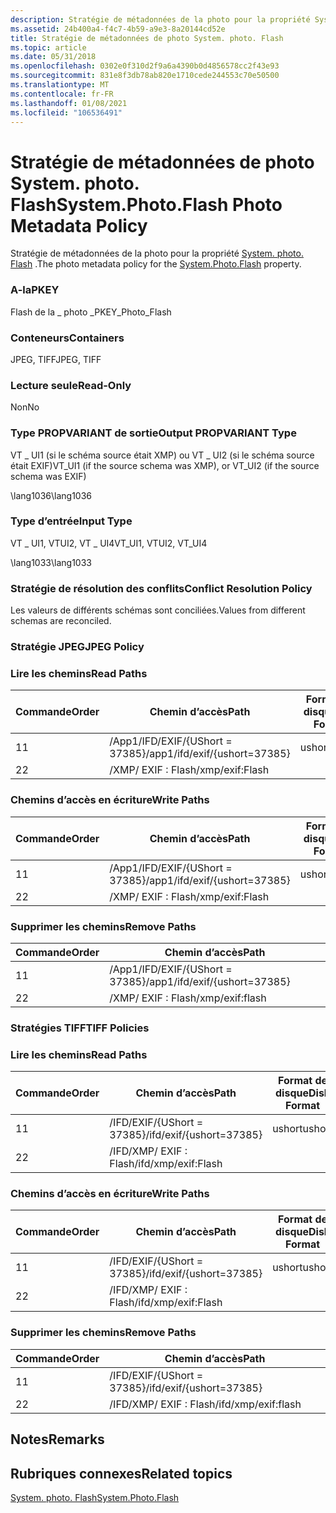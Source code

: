 ```yaml
---
description: Stratégie de métadonnées de la photo pour la propriété System. photo. Flash.
ms.assetid: 24b400a4-f4c7-4b59-a9e3-8a20144cd52e
title: Stratégie de métadonnées de photo System. photo. Flash
ms.topic: article
ms.date: 05/31/2018
ms.openlocfilehash: 0302e0f310d2f9a6a4390b0d4856578cc2f43e93
ms.sourcegitcommit: 831e8f3db78ab820e1710cede244553c70e50500
ms.translationtype: MT
ms.contentlocale: fr-FR
ms.lasthandoff: 01/08/2021
ms.locfileid: "106536491"
---
```

# <a name="systemphotoflash-photo-metadata-policy"></a><span data-ttu-id="040ae-103">Stratégie de métadonnées de photo System. photo. Flash</span><span class="sxs-lookup"><span data-stu-id="040ae-103">System.Photo.Flash Photo Metadata Policy</span></span>

<span data-ttu-id="040ae-104">Stratégie de métadonnées de la photo pour la propriété [System. photo. Flash](../properties/props-system-photo-exposuretime.md) .</span><span class="sxs-lookup"><span data-stu-id="040ae-104">The photo metadata policy for the [System.Photo.Flash](../properties/props-system-photo-exposuretime.md) property.</span></span>

### <a name="pkey"></a><span data-ttu-id="040ae-105">A-la</span><span class="sxs-lookup"><span data-stu-id="040ae-105">PKEY</span></span>

<span data-ttu-id="040ae-106">Flash de la \_ photo \_</span><span class="sxs-lookup"><span data-stu-id="040ae-106">PKEY\_Photo\_Flash</span></span>

### <a name="containers"></a><span data-ttu-id="040ae-107">Conteneurs</span><span class="sxs-lookup"><span data-stu-id="040ae-107">Containers</span></span>

<span data-ttu-id="040ae-108">JPEG, TIFF</span><span class="sxs-lookup"><span data-stu-id="040ae-108">JPEG, TIFF</span></span>

### <a name="read-only"></a><span data-ttu-id="040ae-109">Lecture seule</span><span class="sxs-lookup"><span data-stu-id="040ae-109">Read-Only</span></span>

<span data-ttu-id="040ae-110">Non</span><span class="sxs-lookup"><span data-stu-id="040ae-110">No</span></span>

### <a name="output-propvariant-type"></a><span data-ttu-id="040ae-111">Type PROPVARIANT de sortie</span><span class="sxs-lookup"><span data-stu-id="040ae-111">Output PROPVARIANT Type</span></span>

<span data-ttu-id="040ae-112">VT \_ UI1 (si le schéma source était XMP) ou VT \_ UI2 (si le schéma source était EXIF)</span><span class="sxs-lookup"><span data-stu-id="040ae-112">VT\_UI1 (if the source schema was XMP), or VT\_UI2 (if the source schema was EXIF)</span></span>

<span data-ttu-id="040ae-113">\\lang1036</span><span class="sxs-lookup"><span data-stu-id="040ae-113">\\lang1036</span></span>

### <a name="input-type"></a><span data-ttu-id="040ae-114">Type d’entrée</span><span class="sxs-lookup"><span data-stu-id="040ae-114">Input Type</span></span>

<span data-ttu-id="040ae-115">VT \_ UI1, VTUI2, VT \_ UI4</span><span class="sxs-lookup"><span data-stu-id="040ae-115">VT\_UI1, VTUI2, VT\_UI4</span></span>

<span data-ttu-id="040ae-116">\\lang1033</span><span class="sxs-lookup"><span data-stu-id="040ae-116">\\lang1033</span></span>

### <a name="conflict-resolution-policy"></a><span data-ttu-id="040ae-117">Stratégie de résolution des conflits</span><span class="sxs-lookup"><span data-stu-id="040ae-117">Conflict Resolution Policy</span></span>

<span data-ttu-id="040ae-118">Les valeurs de différents schémas sont conciliées.</span><span class="sxs-lookup"><span data-stu-id="040ae-118">Values from different schemas are reconciled.</span></span>

### <a name="jpeg-policy"></a><span data-ttu-id="040ae-119">Stratégie JPEG</span><span class="sxs-lookup"><span data-stu-id="040ae-119">JPEG Policy</span></span>

### <a name="read-paths"></a><span data-ttu-id="040ae-120">Lire les chemins</span><span class="sxs-lookup"><span data-stu-id="040ae-120">Read Paths</span></span>



| <span data-ttu-id="040ae-121">Commande</span><span class="sxs-lookup"><span data-stu-id="040ae-121">Order</span></span> | <span data-ttu-id="040ae-122">Chemin d’accès</span><span class="sxs-lookup"><span data-stu-id="040ae-122">Path</span></span>                             | <span data-ttu-id="040ae-123">Format de disque</span><span class="sxs-lookup"><span data-stu-id="040ae-123">Disk Format</span></span> |
|-------|----------------------------------|-------------|
| <span data-ttu-id="040ae-124">1</span><span class="sxs-lookup"><span data-stu-id="040ae-124">1</span></span>     | <span data-ttu-id="040ae-125">/App1/IFD/EXIF/{UShort = 37385}</span><span class="sxs-lookup"><span data-stu-id="040ae-125">/app1/ifd/exif/{ushort=37385}</span></span>    | <span data-ttu-id="040ae-126">ushort</span><span class="sxs-lookup"><span data-stu-id="040ae-126">ushort</span></span>      |
| <span data-ttu-id="040ae-127">2</span><span class="sxs-lookup"><span data-stu-id="040ae-127">2</span></span>     | <span data-ttu-id="040ae-128">/XMP/ <xmpstruct> EXIF : Flash</span><span class="sxs-lookup"><span data-stu-id="040ae-128">/xmp/<xmpstruct>exif:Flash</span></span> |             |



 

### <a name="write-paths"></a><span data-ttu-id="040ae-129">Chemins d’accès en écriture</span><span class="sxs-lookup"><span data-stu-id="040ae-129">Write Paths</span></span>



| <span data-ttu-id="040ae-130">Commande</span><span class="sxs-lookup"><span data-stu-id="040ae-130">Order</span></span> | <span data-ttu-id="040ae-131">Chemin d’accès</span><span class="sxs-lookup"><span data-stu-id="040ae-131">Path</span></span>                             | <span data-ttu-id="040ae-132">Format de disque</span><span class="sxs-lookup"><span data-stu-id="040ae-132">Disk Format</span></span> |
|-------|----------------------------------|-------------|
| <span data-ttu-id="040ae-133">1</span><span class="sxs-lookup"><span data-stu-id="040ae-133">1</span></span>     | <span data-ttu-id="040ae-134">/App1/IFD/EXIF/{UShort = 37385}</span><span class="sxs-lookup"><span data-stu-id="040ae-134">/app1/ifd/exif/{ushort=37385}</span></span>    | <span data-ttu-id="040ae-135">ushort</span><span class="sxs-lookup"><span data-stu-id="040ae-135">ushort</span></span>      |
| <span data-ttu-id="040ae-136">2</span><span class="sxs-lookup"><span data-stu-id="040ae-136">2</span></span>     | <span data-ttu-id="040ae-137">/XMP/ <xmpstruct> EXIF : Flash</span><span class="sxs-lookup"><span data-stu-id="040ae-137">/xmp/<xmpstruct>exif:Flash</span></span> |             |



 

### <a name="remove-paths"></a><span data-ttu-id="040ae-138">Supprimer les chemins</span><span class="sxs-lookup"><span data-stu-id="040ae-138">Remove Paths</span></span>



| <span data-ttu-id="040ae-139">Commande</span><span class="sxs-lookup"><span data-stu-id="040ae-139">Order</span></span> | <span data-ttu-id="040ae-140">Chemin d’accès</span><span class="sxs-lookup"><span data-stu-id="040ae-140">Path</span></span>                             |
|-------|----------------------------------|
| <span data-ttu-id="040ae-141">1</span><span class="sxs-lookup"><span data-stu-id="040ae-141">1</span></span>     | <span data-ttu-id="040ae-142">/App1/IFD/EXIF/{UShort = 37385}</span><span class="sxs-lookup"><span data-stu-id="040ae-142">/app1/ifd/exif/{ushort=37385}</span></span>    |
| <span data-ttu-id="040ae-143">2</span><span class="sxs-lookup"><span data-stu-id="040ae-143">2</span></span>     | <span data-ttu-id="040ae-144">/XMP/ <xmpstruct> EXIF : Flash</span><span class="sxs-lookup"><span data-stu-id="040ae-144">/xmp/<xmpstruct>exif:flash</span></span> |



 

### <a name="tiff-policies"></a><span data-ttu-id="040ae-145">Stratégies TIFF</span><span class="sxs-lookup"><span data-stu-id="040ae-145">TIFF Policies</span></span>

### <a name="read-paths"></a><span data-ttu-id="040ae-146">Lire les chemins</span><span class="sxs-lookup"><span data-stu-id="040ae-146">Read Paths</span></span>



| <span data-ttu-id="040ae-147">Commande</span><span class="sxs-lookup"><span data-stu-id="040ae-147">Order</span></span> | <span data-ttu-id="040ae-148">Chemin d’accès</span><span class="sxs-lookup"><span data-stu-id="040ae-148">Path</span></span>                                 | <span data-ttu-id="040ae-149">Format de disque</span><span class="sxs-lookup"><span data-stu-id="040ae-149">Disk Format</span></span> |
|-------|--------------------------------------|-------------|
| <span data-ttu-id="040ae-150">1</span><span class="sxs-lookup"><span data-stu-id="040ae-150">1</span></span>     | <span data-ttu-id="040ae-151">/IFD/EXIF/{UShort = 37385}</span><span class="sxs-lookup"><span data-stu-id="040ae-151">/ifd/exif/{ushort=37385}</span></span>             | <span data-ttu-id="040ae-152">ushort</span><span class="sxs-lookup"><span data-stu-id="040ae-152">ushort</span></span>      |
| <span data-ttu-id="040ae-153">2</span><span class="sxs-lookup"><span data-stu-id="040ae-153">2</span></span>     | <span data-ttu-id="040ae-154">/IFD/XMP/ <xmpstruct> EXIF : Flash</span><span class="sxs-lookup"><span data-stu-id="040ae-154">/ifd/xmp/<xmpstruct>exif:Flash</span></span> |             |



 

### <a name="write-paths"></a><span data-ttu-id="040ae-155">Chemins d’accès en écriture</span><span class="sxs-lookup"><span data-stu-id="040ae-155">Write Paths</span></span>



| <span data-ttu-id="040ae-156">Commande</span><span class="sxs-lookup"><span data-stu-id="040ae-156">Order</span></span> | <span data-ttu-id="040ae-157">Chemin d’accès</span><span class="sxs-lookup"><span data-stu-id="040ae-157">Path</span></span>                                 | <span data-ttu-id="040ae-158">Format de disque</span><span class="sxs-lookup"><span data-stu-id="040ae-158">Disk Format</span></span> |
|-------|--------------------------------------|-------------|
| <span data-ttu-id="040ae-159">1</span><span class="sxs-lookup"><span data-stu-id="040ae-159">1</span></span>     | <span data-ttu-id="040ae-160">/IFD/EXIF/{UShort = 37385}</span><span class="sxs-lookup"><span data-stu-id="040ae-160">/ifd/exif/{ushort=37385}</span></span>             | <span data-ttu-id="040ae-161">ushort</span><span class="sxs-lookup"><span data-stu-id="040ae-161">ushort</span></span>      |
| <span data-ttu-id="040ae-162">2</span><span class="sxs-lookup"><span data-stu-id="040ae-162">2</span></span>     | <span data-ttu-id="040ae-163">/IFD/XMP/ <xmpstruct> EXIF : Flash</span><span class="sxs-lookup"><span data-stu-id="040ae-163">/ifd/xmp/<xmpstruct>exif:Flash</span></span> |             |



 

### <a name="remove-paths"></a><span data-ttu-id="040ae-164">Supprimer les chemins</span><span class="sxs-lookup"><span data-stu-id="040ae-164">Remove Paths</span></span>



| <span data-ttu-id="040ae-165">Commande</span><span class="sxs-lookup"><span data-stu-id="040ae-165">Order</span></span> | <span data-ttu-id="040ae-166">Chemin d’accès</span><span class="sxs-lookup"><span data-stu-id="040ae-166">Path</span></span>                                 |
|-------|--------------------------------------|
| <span data-ttu-id="040ae-167">1</span><span class="sxs-lookup"><span data-stu-id="040ae-167">1</span></span>     | <span data-ttu-id="040ae-168">/IFD/EXIF/{UShort = 37385}</span><span class="sxs-lookup"><span data-stu-id="040ae-168">/ifd/exif/{ushort=37385}</span></span>             |
| <span data-ttu-id="040ae-169">2</span><span class="sxs-lookup"><span data-stu-id="040ae-169">2</span></span>     | <span data-ttu-id="040ae-170">/IFD/XMP/ <xmpstruct> EXIF : Flash</span><span class="sxs-lookup"><span data-stu-id="040ae-170">/ifd/xmp/<xmpstruct>exif:flash</span></span> |



 

## <a name="remarks"></a><span data-ttu-id="040ae-171">Notes</span><span class="sxs-lookup"><span data-stu-id="040ae-171">Remarks</span></span>

## <a name="related-topics"></a><span data-ttu-id="040ae-172">Rubriques connexes</span><span class="sxs-lookup"><span data-stu-id="040ae-172">Related topics</span></span>

<dl> <dt>

[<span data-ttu-id="040ae-173">System. photo. Flash</span><span class="sxs-lookup"><span data-stu-id="040ae-173">System.Photo.Flash</span></span>](../properties/props-system-photo-exposuretime.md)
</dt> </dl>

 

 
